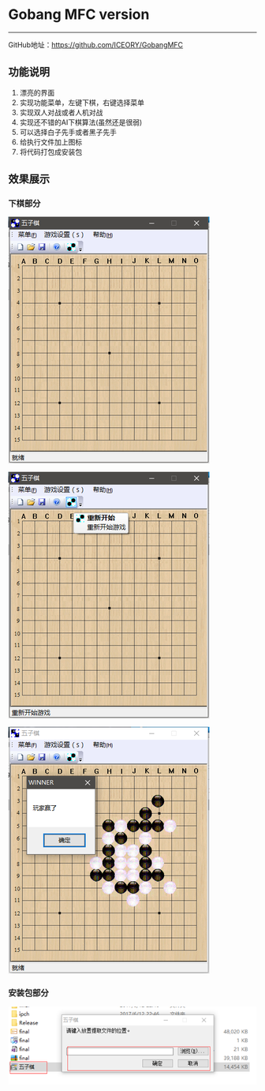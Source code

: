 # Gobang MFC version
---

GitHub地址：https://github.com/ICEORY/GobangMFC

## 功能说明

1. 漂亮的界面
2. 实现功能菜单，左键下棋，右键选择菜单
3. 实现双人对战或者人机对战
4. 实现还不错的AI下棋算法(虽然还是很弱)
5. 可以选择白子先手或者黑子先手
6. 给执行文件加上图标
7. 将代码打包成安装包

## 效果展示

### 下棋部分

![start](./fig_gobang/start.png)

![manu](./fig_gobang/menu.png)

![player_win](./fig_gobang/player_win.png)

### 安装包部分

![install](./fig_gobang/install.png)